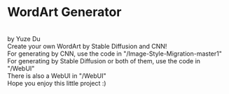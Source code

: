 # WordArt Generator
<br> by Yuze Du
<br> Create your own WordArt by Stable Diffusion and CNN!
<br> For generating by CNN, use the code in "/Image-Style-Migration-master1"
<br> For generating by Stable Diffusion or both of them, use the code in "/WebUI"
<br> There is also a WebUI in "/WebUI"
<br> Hope you enjoy this little project :)
